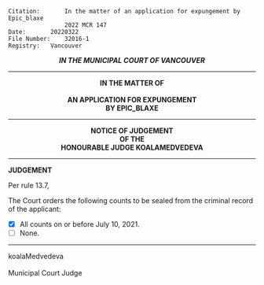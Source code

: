	Citation:       In the matter of an application for expungement by Epic_blaxe
                	2022 MCR 147
	Date:		20220322
	File Number:	32016-1
	Registry:	Vancouver

<p align="center"><b><i>IN THE MUNICIPAL COURT OF VANCOUVER</b></i>

---

<p align="center"><b>
				IN THE MATTER OF
<br><br>			AN APPLICATION FOR EXPUNGEMENT 
<br>                            BY EPIC_BLAXE
<br>				

---

<p align="center">		
				NOTICE OF JUDGEMENT
<br>				OF THE
<br>				HONOURABLE JUDGE KOALAMEDVEDEVA

</b>
	
---

**JUDGEMENT**

Per rule 13.7,
  
The Court orders the following counts to be sealed from the criminal record of the applicant:
- [x] All counts on or before July 10, 2021.
- [ ] None.
	
---

koalaMedvedeva<br>	
Municipal Court Judge
